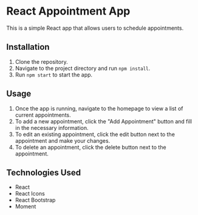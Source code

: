 # React Appointment App

This is a simple React app that allows users to schedule appointments. 

## Installation

1. Clone the repository.
2. Navigate to the project directory and run `npm install`.
3. Run `npm start` to start the app.

## Usage

1. Once the app is running, navigate to the homepage to view a list of current appointments.
2. To add a new appointment, click the "Add Appointment" button and fill in the necessary information.
3. To edit an existing appointment, click the edit button next to the appointment and make your changes.
4. To delete an appointment, click the delete button next to the appointment.

## Technologies Used

- React
- React Icons
- React Bootstrap
- Moment

